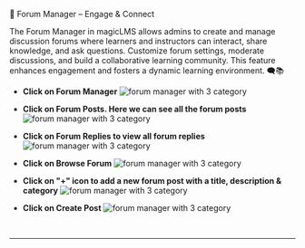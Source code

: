 
💬 Forum Manager – Engage & Connect

The Forum Manager in magicLMS allows admins to create and manage discussion forums where learners and instructors can interact, share knowledge, and ask questions. Customize forum settings, moderate discussions, and build a collaborative learning community. This feature enhances engagement and fosters a dynamic learning environment. 🗨️📚

- **Click on Forum Manager**
![forum manager with 3 category](https://cdn.imjol.com/MagicLMS/Docs/forum%20manager/Step1.png)


- **Click on Forum Posts. Here we can see all the forum posts**
![forum manager with 3 category](https://cdn.imjol.com/MagicLMS/Docs/forum%20manager/Step2.png)


- **Click on Forum Replies to view all forum replies**
![forum manager with 3 category](https://cdn.imjol.com/MagicLMS/Docs/forum%20manager/Step3.png)


- **Click on Browse Forum**
![forum manager with 3 category](https://cdn.imjol.com/MagicLMS/Docs/forum%20manager/Step4.png)


- **Click on "+" icon to add a new forum post with a title, description & category**
![forum manager with 3 category](https://cdn.imjol.com/MagicLMS/Docs/forum%20manager/Step5.png)


- **Click on Create Post**
![forum manager with 3 category](https://cdn.imjol.com/MagicLMS/Docs/forum%20manager/Step6.png)

<br/>

***